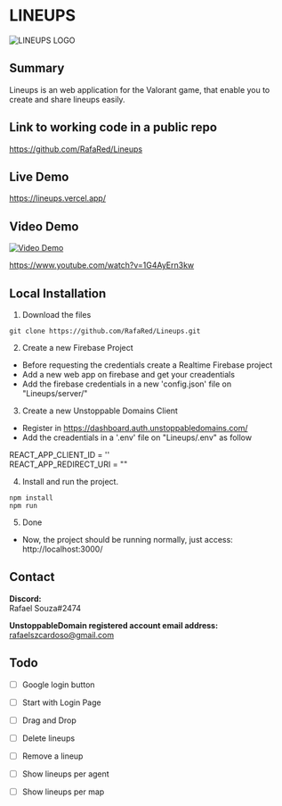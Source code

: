 # LINEUPS
![LINEUPS LOGO](https://i.imgur.com/6Tjq3XB.png)
## Summary
Lineups is an web application for the Valorant game, that enable you to create and share lineups easily.
    
## Link to working code in a public repo
https://github.com/RafaRed/Lineups  

## Live Demo
https://lineups.vercel.app/  

## Video Demo
[![Video Demo](http://img.youtube.com/vi/1G4AyErn3kw/0.jpg)](https://www.youtube.com/watch?v=1G4AyErn3kw)

https://www.youtube.com/watch?v=1G4AyErn3kw
## Local Installation  
1. Download the files
```
git clone https://github.com/RafaRed/Lineups.git
```
2. Create a new Firebase Project  
- Before requesting the credentials create a Realtime Firebase project  
- Add a new web app on firebase and get your creadentials  
- Add the firebase credentials in a new 'config.json' file on "Lineups/server/"  

3. Create a new Unstoppable Domains Client  
- Register in https://dashboard.auth.unstoppabledomains.com/
- Add the creadentials in a '.env' file on "Lineups/.env" as follow

REACT_APP_CLIENT_ID = ''  
REACT_APP_REDIRECT_URI = ""  

4. Install and run the project.
```  
npm install
npm run
```  
5. Done
- Now, the project should be running normally, just access: http://localhost:3000/  

## Contact
**Discord:**  
Rafael Souza#2474  

**UnstoppableDomain registered account email address:**  
rafaelszcardoso@gmail.com  


## Todo
- [ ] Google login button
- [ ] Start with Login Page
- [ ] Drag and Drop
- [ ] Delete lineups
- [ ] Remove a lineup
- [ ] Show lineups per agent
- [ ] Show lineups per map

